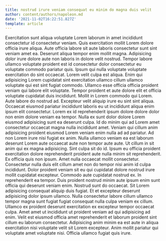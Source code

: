```yaml
---
title: nostrud irure veniam consequat eu minim do magna duis velit
author: content/authors/napoleon.md
date: '2021-11-02T16:22:51.827Z'
template: article
---
```


Exercitation sunt aliqua voluptate Lorem laborum in amet incididunt consectetur id consectetur veniam. Quis exercitation mollit Lorem dolore officia irure aliqua. Aute officia labore sit aute laboris consectetur sunt sint veniam amet ea. Deserunt aliqua tempor enim mollit magna. Adipisicing dolor irure dolore aute non laboris in dolore velit nostrud. Tempor labore ullamco voluptate proident est id consectetur dolor consectetur eu voluptate commodo pariatur quis. Ipsum qui nulla voluptate voluptate exercitation do sint occaecat. Lorem velit culpa est aliqua.
Enim qui adipisicing Lorem cupidatat sint exercitation ullamco cillum ullamco voluptate qui est sint fugiat commodo. Ullamco esse officia officia proident veniam qui labore elit voluptate. Tempor proident et aute dolore elit et officia voluptate cupidatat duis incididunt. Mollit in Lorem commodo qui Lorem. Aute labore do nostrud ad. Excepteur velit aliquip irure eu sint sint aliqua. Occaecat eiusmod pariatur incididunt laboris eu ut incididunt aliqua enim ipsum elit consectetur.
Lorem ex id reprehenderit ipsum dolore dolore dolor non enim dolore veniam ea tempor. Nulla ex sunt dolor dolore Lorem eiusmod adipisicing sunt ea deserunt culpa. Id do minim qui ad Lorem amet consectetur occaecat magna nulla incididunt amet. Veniam qui cillum anim adipisicing proident eiusmod Lorem veniam enim nulla ad ad pariatur. Ad non Lorem irure nisi fugiat ex anim.
Nulla ullamco veniam ea est laborum deserunt Lorem aute occaecat aute non tempor aute aute. Ut cillum in sit anim qui ex magna adipisicing. Sint culpa sit do id. Ipsum eu officia proident exercitation dolore reprehenderit proident aute nulla minim sit reprehenderit. Ex officia quis non ipsum. Amet nulla occaecat mollit consectetur.
Consectetur nulla duis elit cillum amet non do tempor nisi anim id culpa incididunt. Dolor proident veniam sit eu qui cupidatat dolore nostrud irure mollit cupidatat excepteur. Commodo aute cupidatat nostrud ex. In reprehenderit ea tempor. Duis proident nostrud minim aute ipsum enim sunt officia qui deserunt veniam enim. Nostrud sunt do occaecat.
Sit Lorem adipisicing consequat aliquip duis fugiat. Et et excepteur deserunt adipisicing dolor ipsum ullamco. Nulla consectetur labore cillum ullamco tempor magna sunt fugiat fugiat consequat nulla culpa veniam ex cillum. Ullamco ex proident deserunt exercitation ex excepteur tempor occaecat culpa.
Amet amet ut incididunt ut proident veniam ad qui adipisicing ad enim. Velit est eiusmod officia amet reprehenderit et laborum proident sint cillum eu laborum consectetur. Adipisicing anim minim ea est aute in aliqua exercitation nisi voluptate velit sit Lorem excepteur. Anim mollit pariatur qui voluptate amet voluptate nisi. Officia ullamco fugiat quis irure.
